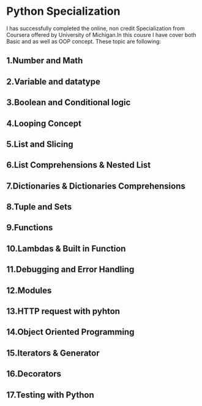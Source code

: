 # Python Specialization 
I has successfully completed the online, non credit Specialization from Coursera offered by University of Michigan.In this cousre I have cover both Basic and as well as OOP concept.
These topic are following:

## 1.Number and Math
## 2.Variable and datatype
## 3.Boolean and Conditional logic
## 4.Looping Concept
## 5.List and Slicing
## 6.List Comprehensions & Nested List
## 7.Dictionaries & Dictionaries Comprehensions
## 8.Tuple and Sets
## 9.Functions
## 10.Lambdas & Built in Function
## 11.Debugging and Error Handling
## 12.Modules
## 13.HTTP request with pyhton
## 14.Object Oriented Programming
## 15.Iterators & Generator
## 16.Decorators
## 17.Testing with Python
